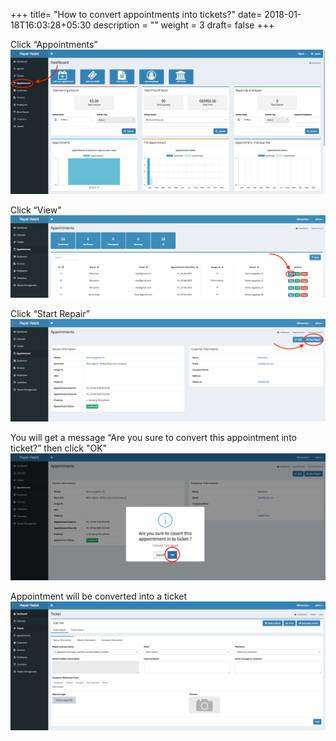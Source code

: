 +++
title= "How to convert appointments into tickets?"
date= 2018-01-18T16:03:28+05:30
description = ""
weight = 3
draft= false
+++

Click “Appointments”
![How to convert appointments into tickets?](/images/convert_appointment_int_ticket/convert_app_ticket_clickappointment.png)
                
Click “View” 
![How to convert appointments into tickets?](/images/convert_appointment_int_ticket/view_appointments-min.png) 
     
Click “Start Repair”
![How to convert appointments into tickets?](/images/convert_appointment_int_ticket/start_repair-min.png) 
               
You will get a message “Are you sure to convert this appointment into ticket?” then click "OK"
![How to convert appointments into tickets?](/images/convert_appointment_int_ticket/click_ok.png)              
            
Appointment will be converted into a ticket
![How to convert appointments into tickets?](/images/convert_appointment_int_ticket/appointment_converted_into_ticket.png)





























